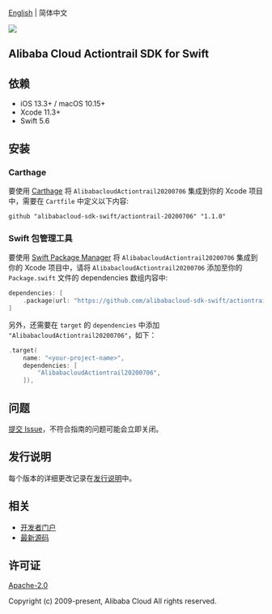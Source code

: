 [English](README.md) | 简体中文

![](https://aliyunsdk-pages.alicdn.com/icons/AlibabaCloud.svg)

## Alibaba Cloud Actiontrail SDK for Swift

## 依赖

- iOS 13.3+ / macOS 10.15+
- Xcode 11.3+
- Swift 5.6

## 安装

### Carthage

要使用 [Carthage](https://github.com/Carthage/Carthage) 将 `AlibabacloudActiontrail20200706` 集成到你的 Xcode 项目中，需要在 `Cartfile` 中定义以下内容:

```ogdl
github "alibabacloud-sdk-swift/actiontrail-20200706" "1.1.0"
```

### Swift 包管理工具

要使用 [Swift Package Manager](https://swift.org/package-manager/) 将 `AlibabacloudActiontrail20200706` 集成到你的 Xcode 项目中，请将 `AlibabacloudActiontrail20200706` 添加至你的 `Package.swift` 文件的 dependencies 数组内容中:

```swift
dependencies: [
    .package(url: "https://github.com/alibabacloud-sdk-swift/actiontrail-20200706.git", from: "1.1.0")
]
```

另外，还需要在 `target` 的 `dependencies` 中添加 `"AlibabacloudActiontrail20200706"`，如下：

```swift
.target(
    name: "<your-project-name>",
    dependencies: [
        "AlibabacloudActiontrail20200706",
    ]),
```

## 问题

[提交 Issue](https://github.com/alibabacloud-sdk-swift/actiontrail-20200706/issues/new)，不符合指南的问题可能会立即关闭。

## 发行说明

每个版本的详细更改记录在[发行说明](./ChangeLog.txt)中。

## 相关

* [开发者门户](https://next.api.aliyun.com/home)
* [最新源码](https://github.com/alibabacloud-sdk-swift/actiontrail-20200706)

## 许可证

[Apache-2.0](http://www.apache.org/licenses/LICENSE-2.0)

Copyright (c) 2009-present, Alibaba Cloud All rights reserved.
